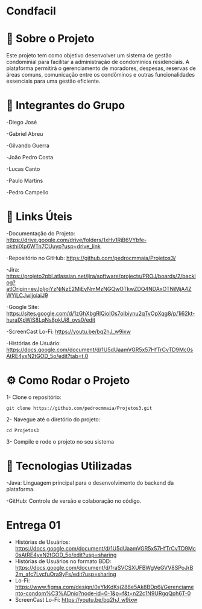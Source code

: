 # Condfacil
# 🏢 Sobre o Projeto
Este projeto tem como objetivo desenvolver um sistema de gestão condominial para facilitar a administração de condomínios residenciais. A plataforma permitirá o gerenciamento de moradores, despesas, reservas de áreas comuns, comunicação entre os condôminos e outras funcionalidades essenciais para uma gestão eficiente.

# 👥 Integrantes do Grupo

-Diego José

-Gabriel Abreu

-Gilvando Guerra

-João Pedro Costa

-Lucas Canto

-Paulo Martins

-Pedro Campello


# 🔗 Links Úteis

-Documentação do Projeto: https://drive.google.com/drive/folders/1xHv1RjB6VYbfe-pkthiIXp6WTn7CUuyp?usp=drive_link

-Repositório no GitHub: https://github.com/pedrocmmaia/Projetos3/

-Jira: https://projeto2pbl.atlassian.net/jira/software/projects/PROJ/boards/2/backlog?atlOrigin=eyJpIjoiYzNiNzE2MjEyNmMzNGQwOTkwZDQ4NDAxOTNiMjA4ZWYiLCJwIjoiaiJ9

-Google Site:  https://sites.google.com/d/1zGhXbgRlQioIOs7oIbiynu2qTvOpXqg8/p/1i62kt-huraIXpWiS8LqNs8pkUi8_oys0/edit

-ScreenCast Lo-Fi: https://youtu.be/bq2hJ_w9ixw

-Histórias de Usuário: https://docs.google.com/document/d/1U5dUaamVGR5x57HfTrCvTD9Mc0sAtRE4yxN2tGOD_5o/edit?tab=t.0

# ⚙️ Como Rodar o Projeto
1- Clone o repositório:

```git
git clone https://github.com/pedrocmmaia/Projetos3.git
```

2- Navegue até o diretório do projeto:

```git
cd Projetos3
```



3- Compile e rode o projeto no seu sistema

# 🚀 Tecnologias Utilizadas

-Java: Linguagem principal para o desenvolvimento do backend da plataforma.

-GitHub: Controle de versão e colaboração no código.

# Entrega 01

- Histórias de Usuários: https://docs.google.com/document/d/1U5dUaamVGR5x57HfTrCvTD9Mc0sAtRE4yxN2tGOD_5o/edit?usp=sharing
- Histórias de Usuários no formato BDD: https://docs.google.com/document/d/1raSVCSXUFBWgVeGVV8SPoJrB2m_afc7LvcfuOra9yFs/edit?usp=sharing
- Lo-Fi: https://www.figma.com/design/0xYkKdKsj288e5Ak8BDp6j/Gerenciamento-condom%C3%ADnio?node-id=0-1&p=f&t=n22c1N9URgqQph6T-0
- ScreenCast Lo-Fi: https://youtu.be/bq2hJ_w9ixw
